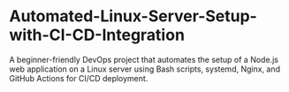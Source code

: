 # Automated-Linux-Server-Setup-with-CI-CD-Integration
A beginner-friendly DevOps project that automates the setup of a Node.js web application on a Linux server using Bash scripts, systemd, Nginx, and GitHub Actions for CI/CD deployment.
